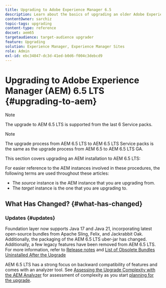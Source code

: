 ```yaml
---
title: Upgrading to Adobe Experience Manager 6.5
description: Learn about the basics of upgrading an older Adobe Experience Manager (AEM) installation to AEM 6.5.
contentOwner: sarchiz
topic-tags: upgrading
content-type: reference
docset: aem65
targetaudience: target-audience upgrader
feature: Upgrading
solution: Experience Manager, Experience Manager Sites
role: Admin
exl-id: ebc34847-dc3d-41ed-b0d6-f004c3debcd9
---
```

# Upgrading to Adobe Experience Manager (AEM) 6.5 LTS {#upgrading-to-aem}

>[!NOTE]
>The upgrade to AEM 6.5 LTS is supported from the last 6 Service packs.

>[!NOTE]
>
>The upgrade process from AEM 6.5 LTS to AEM 6.5 LTS Service packs is the same as the upgrade process from AEM 6.5 to AEM 6.5 LTS GA.

This section covers upgrading an AEM installation to AEM 6.5 LTS:

<!-- Alexandru: drafting for now 

* [Planning Your Upgrade](/help/sites-deploying/upgrade-planning.md)
* [Assessing the Upgrade Complexity with Pattern Detector](/help/sites-deploying/pattern-detector.md)
* [Backward Compatibility in AEM 6.5](/help/sites-deploying/backward-compatibility.md)
  This was drafted before: * [Using Offline Reindexing To Reduce Downtime During an Upgrade](/help/sites-deploying/upgrade-offline-reindexing.md)-->

<!--
* [Upgrade Procedure](/help/sites-deploying/upgrade-procedure.md)
* [Upgrading Code and Customizations](/help/sites-deploying/upgrading-code-and-customizations.md)
* [Pre-Upgrade Maintenance Tasks](/help/sites-deploying/pre-upgrade-maintenance-tasks.md)
* [Performing an In-Place Upgrade](/help/sites-deploying/in-place-upgrade.md)
* [Post Upgrade Checks and Troubleshooting](/help/sites-deploying/post-upgrade-checks-and-troubleshooting.md)
* [Sustainable Upgrades](/help/sites-deploying/sustainable-upgrades.md)
* [Lazy Content Migration](/help/sites-deploying/lazy-content-migration.md)

-->

For easier reference to the AEM instances involved in these procedures, the following terms are used throughout these articles:

* The *source* instance is the AEM instance that you are upgrading from.
* The *target* instance is the one that you are upgrading to.

## What Has Changed? {#what-has-changed}

### Updates {#updates}

Foundation layer now supports Java 17 and Java 21, incorporating latest open-source bundles from Apache Sling, Felix, and Jackrabbit Oak. Additionally, the packaging of the AEM 6.5 LTS uber-jar has changed. Additionally, a few legacy features have been removed from AEM 6.5 LTS. For more information, refer to [Release notes](/help/release-notes/release-notes.md#whats-new-what-s-new) and [List of Obsolete Bundles Uninstalled After the Upgrade](/help/sites-deploying/obsolete-bundles.md)

AEM 6.5 LTS has a strong focus on backward compatibility of features and comes with an analyzer tool. See [Assessing the Upgrade Complexity with the AEM Analyzer](/help/sites-deploying/aem-analyzer.md) for assessment of complexity as you start [planning for the upgrade](/help/sites-deploying/upgrade-planning.md).
